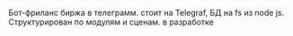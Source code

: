 Бот-фриланс биржа в телеграмм. стоит на Telegraf, БД на fs из node js. Структурирован по модулям и сценам. в разработке